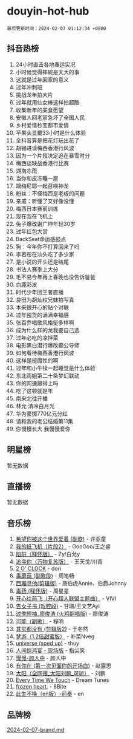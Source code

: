 # douyin-hot-hub

`最后更新时间：2024-02-07 01:12:34 +0800`

## 抖音热榜

1. 24小时直击各地春运实况
1. 小时候觉得摔碗是天大的事
1. 这就是过年回家的意义
1. 过年冲刺班
1. 挑战龙年拍大片
1. 过年就用仙女棒这样拍超酷
1. 收集新年的美食愿望
1. 安徽人回老家急坏了全国人民
1. 乡村爱情秒变都市爱情
1. 苹果头显戴33小时是什么体验
1. 全抖音算是把花灯玩出花了
1. 胡锡进谈梅西香港行风波
1. 因为一个片段决定追在暴雪时分
1. 梅西谈缺战香港行比赛
1. 湖南冻雨
1. 当你和皮冻睡一屋
1. 跟梅尼耶一起召唤神龙
1. 粉丝：不怪梅西是老板的问题
1. 亲戚：听懂了又好像没懂
1. 梅西日本赛前训练
1. 现在我在飞机上
1. 兔子爆改谢广坤年轻30岁
1. 过年红包大赏
1. BackSeat命运感鼓点
1. 狗：今年你不打算回来了吗
1. 李若彤在汕头吃了多少家
1. 是小说的开头还是结尾
1. 书法人赛季上大分
1. 毛不易今年再上春晚也没告诉爸爸
1. 白鹿彩发
1. 时代少年团王者直播
1. 良田为胡灿权兄妹拍写真
1. 本来很开心的贴个对联
1. 过年囤货的满满幸福感
1. 张百乔唱歌风格挺多样啊
1. 成为什么样的龙我要自己选
1. 过年必吃的凉拌菜
1. 电影黑白潜行爆改癫公导师
1. 如何看待梅西香港行风波
1. 这样是挺魔性的啊
1. 过年和小牛犊一起睡觉是什么体验
1. 东北雨姐第二十条梦幻联动
1. 你的网速跟得上吗
1. 吃了这顿就是年
1. 南来北往开播
1. 林允 清冷白月光
1. 华为豪掷770亿元分红
1. 请和我的老公结婚第11集
1. 你慢慢长大 我慢慢爱你

## 明星榜

暂无数据

## 直播榜

暂无数据

## 音乐榜

1. [希望你被这个世界爱着 (副歌)](https://sf5-hl-cdn-tos.douyinstatic.com/obj/tos-cn-ve-2774/oUHCmWQfZlE3QQBKBeD8rCFLpJzPgCpImhsxMt) - 许亚童
1. [我的纸飞机（片段2）](https://sf5-hl-cdn-tos.douyinstatic.com/obj/tos-cn-ve-2774/oM2ZrKcg2CD5AeRB2gkeXOFB1IxAGJdZPazYHf) - GooGoo/王之睿
1. [陷阱（释怀版）](https://sf5-hl-cdn-tos.douyinstatic.com/obj/tos-cn-ve-2774/oE8C21LeZrzKLDFfQYgMzx4GAIHageG5IzayY7) - Zy/白允y
1. [追寻你（万物复苏版）](https://sf6-cdn-tos.douyinstatic.com/obj/tos-cn-ve-2774/oYeAZJsbjIDit9APmBg8u6uDUQnHmoCf3gbo74) - 王天戈/川青
1. [2 O' CLOCK](https://sf3-cdn-tos.douyinstatic.com/obj/tos-cn-ve-2774/oIUBICeqlYQHTigCBOnCMlwBZJkgiBjt1oDfbg) - dori
1. [毒蘑菇 (副歌段)](https://sf5-hl-cdn-tos.douyinstatic.com/obj/tos-cn-ve-2774/ocDEUsfdLjxnlFXtfogBCiQCEqYB7QZgZ8VViM) - 周笔畅
1. [西厢寻他(剪辑版)](https://sf5-hl-cdn-tos.douyinstatic.com/obj/tos-cn-ve-2774/oUsAVfAQKlRNxEv5qxvIB8o5qmIWUcXbzJKJhw) - 唐伯虎Annie、伯爵Johnny
1. [毒药 (释怀版)](https://sf6-cdn-tos.douyinstatic.com/obj/tos-cn-ve-2774/oYILMEAzspdZBIzy4frJNB8ZHPHWAhiwowd4Ad) - 周星星
1. [开心往前飞（开心超人联盟主题曲）](https://sf6-cdn-tos.douyinstatic.com/obj/tos-cn-ve-2774/9d8fb7c82cf1421fb93a9fe925275e0a) - VIVI
1. [告女子书 (戏腔段)](https://sf5-hl-cdn-tos.douyinstatic.com/obj/tos-cn-ve-2774/osCCzFxWgstBDi92ZfBB4ht7gQENBmQMAl0eI6) - 甘璐/王文艺Ayi
1. [过季短袖_廖俊涛 (火鸡翻唱版)](https://sf3-cdn-tos.douyinstatic.com/obj/tos-cn-ve-2774/ogQVJl0tRBKxQgZji7YClFEBrVDeHpPTWfCZbQ) - 廖俊涛
1. [可能（副歌）](https://sf5-hl-cdn-tos.douyinstatic.com/obj/tos-cn-ve-2774/cde1731888894259b333569393c2fb51) - 程响
1. [其实都没有 (剪辑版2)](https://sf5-hl-cdn-tos.douyinstatic.com/obj/tos-cn-ve-2774/oEBNQenHZtBhxYjGgUDQk0BCHTigQafgFlbQ7k) - 于冬然
1. [梦游（1.2倍甜蜜版）](https://sf5-hl-cdn-tos.douyinstatic.com/obj/tos-cn-ve-2774/o4gyAUm8hwufoEABmwVIiQtHsFuGzAEEWtNMzo) - 补菜Nveg
1. [universe (sped up)](https://sf5-hl-cdn-tos.douyinstatic.com/obj/tos-cn-ve-2774/oIQnurQLDCsdYeegkM4CKuVb23MZBXtX6QB8bv) - thuy
1. [人间惊鸿宴 - 现场版](https://sf5-hl-cdn-tos.douyinstatic.com/obj/tos-cn-ve-2774/osF4mrPePAf2Yv8Wfr5fATCHZwL5h1QiGQAKwz) - 指尖笑
1. [慢慢-颜人中](https://sf5-hl-cdn-tos.douyinstatic.com/obj/tos-cn-ve-2774/ocjHNfBXdBxQNC8ZGAeoLMFTUgtBg8bkExunDC) - 颜人中
1. [有你在 (第一次见面你的开场白)](https://sf6-cdn-tos.douyinstatic.com/obj/tos-cn-ve-2774/oAthrQ3ClJBfI57uBoFEgNDYtNCZ0TSYQQfxQ0) - 赵露思
1. [太阳（全网搜_太阳刘鹏_可听）](https://sf3-cdn-tos.douyinstatic.com/obj/tos-cn-ve-2774/ogWbyIQnlBFImVbeDocRdCIYtBHlbJXgfZMvgz) - 刘鹏
1. [Every Time We Touch](https://sf3-cdn-tos.douyinstatic.com/obj/tos-cn-ve-2774/ogN6lUKQeBBfEVhIOMikG1CcJjugxk1tztZyhP) - Dream Tunes
1. [frozen heart.](https://sf6-cdn-tos.douyinstatic.com/obj/tos-cn-ve-2774/oIIWJfyjIACZA9zQMtnJ6hQQhFC4vhCupoRBsO) - 8Bite
1. [此生不换（en版）-前奏](https://sf6-cdn-tos.douyinstatic.com/obj/tos-cn-ve-2774/oMDvUGwhKrKYDEqXiMYEwxZqBWIJFA92CiLAO) - en

## 品牌榜

[2024-02-07-brand.md](2024-02-07-brand.md)
